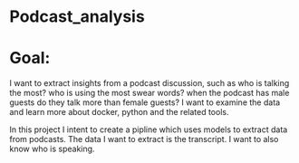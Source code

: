 # Podcast_analysis

# Goal:
I want to extract insights from a podcast discussion, such as who is talking the most? who is using the most swear words? when the podcast has male guests do they talk more than female guests? I want to examine the data and learn more about docker, python and the related tools. 


In this project I intent to create a pipline which uses models to extract data from podcasts. 
The data I want to extract is the transcript. I want to also know who is speaking. 